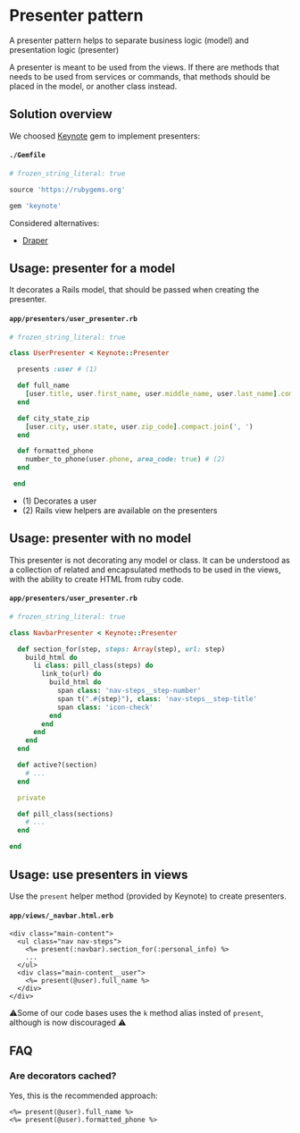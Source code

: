 # Presenter pattern

A presenter pattern helps to separate business logic (model) and presentation logic (presenter)

A presenter is meant to be used from the views. If there are methods that needs to be used from services or commands, that methods should be placed in the model, or another class instead.

## Solution overview

We choosed [Keynote](https://github.com/rf-/keynote) gem to implement presenters:

#### `./Gemfile`

```ruby
# frozen_string_literal: true

source 'https://rubygems.org'

gem 'keynote'
```

Considered alternatives:

- [Draper](https://github.com/drapergem/draper)

## Usage: presenter for a model

It decorates a Rails model, that should be passed when creating the presenter.

#### `app/presenters/user_presenter.rb`

```ruby
# frozen_string_literal: true

class UserPresenter < Keynote::Presenter

  presents :user # (1)

  def full_name
    [user.title, user.first_name, user.middle_name, user.last_name].compact.join(' ')
  end

  def city_state_zip
    [user.city, user.state, user.zip_code].compact.join(', ')
  end

  def formatted_phone
    number_to_phone(user.phone, area_code: true) # (2)
  end

 end
```

- (1) Decorates a user
- (2) Rails view helpers are available on the presenters

## Usage: presenter with no model

This presenter is not decorating any model or class.
It can be understood as a collection of related and encapsulated methods to be used
in the views, with the ability to create HTML from ruby code.

#### `app/presenters/user_presenter.rb`

```ruby
# frozen_string_literal: true

class NavbarPresenter < Keynote::Presenter

  def section_for(step, steps: Array(step), url: step)
    build_html do
      li class: pill_class(steps) do
        link_to(url) do
          build_html do
            span class: 'nav-steps__step-number'
            span t(".#{step}"), class: 'nav-steps__step-title'
            span class: 'icon-check'
          end
        end
      end
    end
  end

  def active?(section)
    # ...
  end

  private

  def pill_class(sections)
    # ...
  end

end
```

## Usage: use presenters in views

Use the `present` helper method (provided by Keynote) to create presenters.

#### `app/views/_navbar.html.erb`

```erb
<div class="main-content">
  <ul class="nav nav-steps">
    <%= present(:navbar).section_for(:personal_info) %>
    ...
  </ul>
  <div class="main-content__user">
    <%= present(@user).full_name %>
  </div>
</div>
```

⚠️Some of our code bases uses the `k` method alias insted of `present`, although is now discouraged ️️⚠️

## FAQ

### Are decorators cached?

Yes, this is the recommended approach:

```erb
<%= present(@user).full_name %>
<%= present(@user).formatted_phone %>
```
